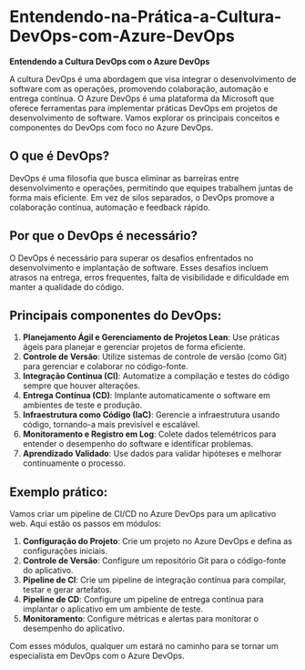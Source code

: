 # Entendendo-na-Prática-a-Cultura-DevOps-com-Azure-DevOps

**Entendendo a Cultura DevOps com o Azure DevOps**

A cultura DevOps é uma abordagem que visa integrar o desenvolvimento de software com as operações, promovendo colaboração, automação e entrega contínua. O Azure DevOps é uma plataforma da Microsoft que oferece ferramentas para implementar práticas DevOps em projetos de desenvolvimento de software. Vamos explorar os principais conceitos e componentes do DevOps com foco no Azure DevOps.

## O que é DevOps?
DevOps é uma filosofia que busca eliminar as barreiras entre desenvolvimento e operações, permitindo que equipes trabalhem juntas de forma mais eficiente. Em vez de silos separados, o DevOps promove a colaboração contínua, automação e feedback rápido.

## Por que o DevOps é necessário?
O DevOps é necessário para superar os desafios enfrentados no desenvolvimento e implantação de software. Esses desafios incluem atrasos na entrega, erros frequentes, falta de visibilidade e dificuldade em manter a qualidade do código.

## Principais componentes do DevOps:
1. **Planejamento Ágil e Gerenciamento de Projetos Lean**: Use práticas ágeis para planejar e gerenciar projetos de forma eficiente.
2. **Controle de Versão**: Utilize sistemas de controle de versão (como Git) para gerenciar e colaborar no código-fonte.
3. **Integração Contínua (CI)**: Automatize a compilação e testes do código sempre que houver alterações.
4. **Entrega Contínua (CD)**: Implante automaticamente o software em ambientes de teste e produção.
5. **Infraestrutura como Código (IaC)**: Gerencie a infraestrutura usando código, tornando-a mais previsível e escalável.
6. **Monitoramento e Registro em Log**: Colete dados telemétricos para entender o desempenho do software e identificar problemas.
7. **Aprendizado Validado**: Use dados para validar hipóteses e melhorar continuamente o processo.

## Exemplo prático:
Vamos criar um pipeline de CI/CD no Azure DevOps para um aplicativo web. Aqui estão os passos em módulos:

1. **Configuração do Projeto**: Crie um projeto no Azure DevOps e defina as configurações iniciais.
2. **Controle de Versão**: Configure um repositório Git para o código-fonte do aplicativo.
3. **Pipeline de CI**: Crie um pipeline de integração contínua para compilar, testar e gerar artefatos.
4. **Pipeline de CD**: Configure um pipeline de entrega contínua para implantar o aplicativo em um ambiente de teste.
5. **Monitoramento**: Configure métricas e alertas para monitorar o desempenho do aplicativo.

Com esses módulos, qualquer um estará no caminho para se tornar um especialista em DevOps com o Azure DevOps.
